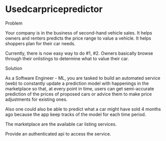 # Usedcarpricepredictor

Problem

Your company is in the business of second-hand vehicle sales.
It helps owners and renters predicts the price range to value a vehicle.
It helps shoppers plan for their car needs.

Currently, there is now easy way to do #1, #2. Owners basically browse through their onlistings to determine what  to value their car.

Solution

As a Software Engineer - ML, you are tasked to build an automated service (web) to constantly update a prediction model with happenings in the marketplace so that, at every point in time, users can get semi-accurate prediction of the prices of proposed cars or advice them to make price adjustments for existing ones.

Also one could also be able to predict what a car might have sold 4 months ago because the app keep tracks of the model for each time period.

The marketplace are the available car listing services.

Provide an authenticated api to access the service.
